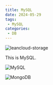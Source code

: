 ```yaml
---
title: MySQL
date: 2024-05-29
tags:
 - MySQL
categories:
 - DB
---
```


![leancloud-storage](https://img.shields.io/badge/MySQL-5.7-orange.svg)

This is MySQL.

![MySQL](https://img.shields.io/badge/mysql-4479A1.svg?style=for-the-badge&logo=mysql&logoColor=white)

![MongoDB](https://img.shields.io/badge/MongoDB-%234ea94b.svg?style=for-the-badge&logo=mongodb&logoColor=white)